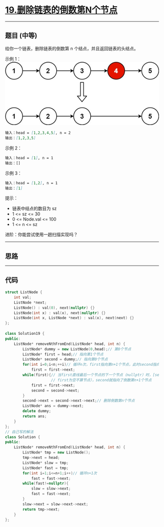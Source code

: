 # [19.删除链表的倒数第N个节点](https://leetcode.cn/problems/remove-nth-node-from-end-of-list/description/)

---

## 题目 (中等)

给你一个链表，删除链表的倒数第 n 个结点，并且返回链表的头结点。  

示例 1：  
![Alt text](https://github.com/yang-yang-o-o/CodingNotes/blob/main/Coding/asset/19_1.png)  

```markdown
输入：head = [1,2,3,4,5], n = 2
输出：[1,2,3,5]
```

示例 2：  

```markdown
输入：head = [1], n = 1
输出：[]
```

示例 3：  

```markdown
输入：head = [1,2], n = 1
输出：[1]
```

提示：  

- 链表中结点的数目为 sz
- 1 <= sz <= 30
- 0 <= Node.val <= 100
- 1 <= n <= sz

进阶：你能尝试使用一趟扫描实现吗？  

---

## 思路

---

## 代码

```C++
struct ListNode {
    int val;
    ListNode *next;
    ListNode() : val(0), next(nullptr) {}
    ListNode(int x) : val(x), next(nullptr) {}
    ListNode(int x, ListNode *next) : val(x), next(next) {}
};

class Solution19 {
public:
    ListNode* removeNthFromEnd(ListNode* head, int n) {
        ListNode* dummy = new ListNode(0,head);// 第0个节点
        ListNode* first = head;// 指向第1个节点
        ListNode* second = dummy;// 指向第0个节点
        for(int i=0;i<n;++i)// 循环n次，first指向第n+1个节点，此时second指向第0个节点，[second,first]有n+2个节点
            first = first->next;
        while(first){// 当first直线最后一个节点的下一个节点（nullptr）时，[second,first]有n+1个节点（
                     // first为空不算节点），second就指向了倒数第n+1个节点
            first = first->next;
            second = second->next;
        }
        second->next = second->next->next;// 删除倒数第n个节点
        ListNode* ans = dummy->next;
        delete dummy;
        return ans;
    }
};
// 自己写的解法
class Solution {
public:
    ListNode* removeNthFromEnd(ListNode* head, int n) {
        ListNode* tmp = new ListNode();
        tmp->next = head;
        ListNode* slow = tmp;
        ListNode* fast = tmp;
        for(int i=1;i<=n+1;i++)// 循环n+1次
            fast = fast->next;
        while(fast!=nullptr){
            slow = slow->next;
            fast = fast->next;
        }
        slow->next = slow->next->next;
        return tmp->next;
    }
};
```
